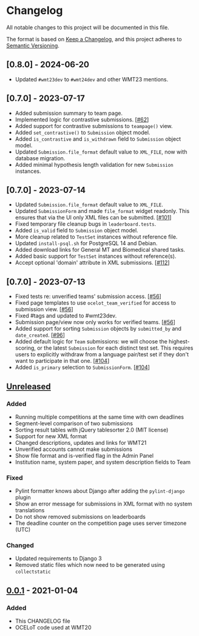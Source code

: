 # Changelog
All notable changes to this project will be documented in this file.

The format is based on [Keep a Changelog](https://keepachangelog.com/en/1.0.0/),
and this project adheres to [Semantic Versioning](https://semver.org/spec/v2.0.0.html).


## [0.8.0] - 2024-06-20
- Updated `#wmt23dev` to `#wmt24dev` and other WMT23 mentions.

## [0.7.0] - 2023-07-17
- Added submission summary to team page.
- Implemented logic for contrastive submissions. [[#62](https://github.com/AppraiseDev/OCELoT/issues/62)]
- Added support for contrastive submissions to `teampage()` view.
- Added `set_contrastive()` to `Submission` object model.
- Added `is_contrastive` and `is_withdrawn` field to `Submission` object model.
- Updated `Submission.file_format` default value to `XML_FILE`, now with database migration.
- Added minimal hypothesis length validation for new `Submission` instances.

## [0.7.0] - 2023-07-14
- Updated `Submission.file_format` default value to `XML_FILE`.
- Updated `SubmissionForm` and made `file_format` widget readonly. This ensures that via the UI only XML files can be submitted. [[#101](https://github.com/AppraiseDev/OCELoT/issues/101)]
- Fixed temporary file cleanup bugs in `leaderboard.tests`.
- Added `is_valid` field to `Submission` object model.
- More cleanup related to `TestSet` instances without reference file.
- Updated `install-psql.sh` for PostgreSQL 14 and Debian.
- Added download links for General MT and Biomedical shared tasks.
- Added basic support for `TestSet` instances without reference(s).
- Accept optional 'domain' attribute in XML submissions. [[#112](https://github.com/AppraiseDev/OCELoT/issues/112)]

## [0.7.0] - 2023-07-13
- Fixed tests re: unverified teams' submission access. [[#56](https://github.com/AppraiseDev/OCELoT/issues/56)]
- Fixed page templates to use `ocelot_team_verified` for access to submission view. [[#56](https://github.com/AppraiseDev/OCELoT/issues/56)]
- Fixed #tags and updated to #wmt23dev.
- Submission page/view now only works for verified teams. [[#56](https://github.com/AppraiseDev/OCELoT/issues/56)]
- Added support for sorting `Submission` objects by `submitted_by` and `date_created`. [[#96](https://github.com/AppraiseDev/OCELoT/issues/96)]
- Added default logic for `Team` submissions: we will choose the highest-scoring, or
  the latest `Submission` for each distinct test set. This requires users to explicitly
  withdraw from a language pair/test set if they don't want to participate in that one. [[#104](https://github.com/AppraiseDev/OCELoT/issues/104)]
- Added `is_primary` selection to `SubmissionForm`. [[#104](https://github.com/AppraiseDev/OCELoT/issues/104)]

## [Unreleased]

### Added
- Running multiple competitions at the same time with own deadlines
- Segment-level comparison of two submissions
- Sorting result tables with jQuery tablesorter 2.0 (MIT license)
- Support for new XML format
- Changed descriptions, updates and links for WMT21
- Unverified accounts cannot make submissions
- Show file format and is-verified flag in the Admin Panel
- Institution name, system paper, and system description fields to Team

### Fixed
- Pylint formatter knows about Django after adding the `pylint-django` plugin
- Show an error message for submissions in XML format with no system translations
- Do not show removed submissions on leaderboards
- The deadline counter on the competition page uses server timezone (UTC)

### Changed
- Updated requirements to Django 3
- Removed static files which now need to be generated using `collectstatic`

## [0.0.1] - 2021-01-04

### Added
- This CHANGELOG file
- OCELoT code used at WMT20

[Unreleased]: https://github.com/AppraiseDev/OCELoT/compare/v0.0.1...HEAD
[0.0.1]: https://github.com/AppraiseDev/OCELoT/releases/tag/v0.0.1
